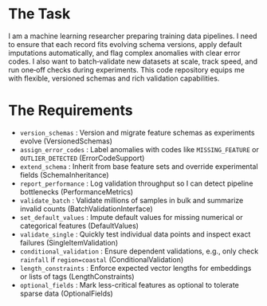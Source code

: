 # The Task

I am a machine learning researcher preparing training data pipelines. I need to ensure that each record fits evolving schema versions, apply default imputations automatically, and flag complex anomalies with clear error codes. I also want to batch‐validate new datasets at scale, track speed, and run one‐off checks during experiments. This code repository equips me with flexible, versioned schemas and rich validation capabilities.

# The Requirements

* `version_schemas`         : Version and migrate feature schemas as experiments evolve (VersionedSchemas)  
* `assign_error_codes`      : Label anomalies with codes like `MISSING_FEATURE` or `OUTLIER_DETECTED` (ErrorCodeSupport)  
* `extend_schema`           : Inherit from base feature sets and override experimental fields (SchemaInheritance)  
* `report_performance`      : Log validation throughput so I can detect pipeline bottlenecks (PerformanceMetrics)  
* `validate_batch`          : Validate millions of samples in bulk and summarize invalid counts (BatchValidationInterface)  
* `set_default_values`      : Impute default values for missing numerical or categorical features (DefaultValues)  
* `validate_single`         : Quickly test individual data points and inspect exact failures (SingleItemValidation)  
* `conditional_validation`  : Ensure dependent validations, e.g., only check `rainfall` if `region=coastal` (ConditionalValidation)  
* `length_constraints`      : Enforce expected vector lengths for embeddings or lists of tags (LengthConstraints)  
* `optional_fields`         : Mark less-critical features as optional to tolerate sparse data (OptionalFields)  
